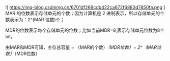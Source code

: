 
![ https://img-blog.csdnimg.cn/6701df269cdb422ca672f6883d7850fa.png ]
MAR 的位数表示存储单元的个数；因为计算机是 2 进制表示，所以存储单元的个数表示为：2^(MAR 位数)个；

MDR的位数表示每个存储单元的位数；比如当前MDR=8,表示存储单元位数为8个bit。

由MAR和MDR可知，主存总容量 = （MAR的个数）*（MDR位数）= 2^（MAR位数）*（MDR位数）
